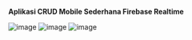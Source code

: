 **Aplikasi CRUD Mobile Sederhana Firebase Realtime**

![image](https://github.com/user-attachments/assets/722b9532-e0ac-4bfc-af97-b91f950dee1b)
![image](https://github.com/user-attachments/assets/05d4c72a-eaba-4b73-bca3-82bb2a268776)
![image](https://github.com/user-attachments/assets/2b658b79-2cc8-44b4-8117-320031366681)
